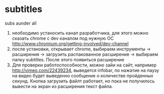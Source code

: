 subtitles
=========

subs aunder all
1. необходимо устаносить канал разработчика, для этого можно сказать chrome с dev каналом под нужную ОС
    http://www.chromium.org/getting-involved/dev-channel
2. после установки, открывает chrome, выбираем инструменты -> расширения -> загрузить распакованное расширение 
    -> выбираем папку subtitles. После этого появиться расширение 
3. Для проверки работоспособности, можно зайи на сайт, например http://vimeo.com/22439234, выведется infobar, 
    по нажатие на паузу на видео будет выведенно сообщение о количестве пройденных секунд. 
    Кнопка загрузить файлт работает, но пока не получилось вывести на экран из расширения текст файла. 


